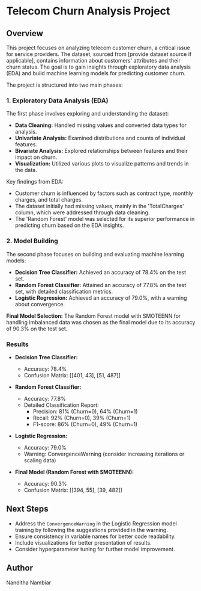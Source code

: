 # Telecom Churn Analysis Project

## Overview

This project focuses on analyzing telecom customer churn, a critical issue for service providers. The dataset, sourced from [provide dataset source if applicable], contains information about customers' attributes and their churn status. The goal is to gain insights through exploratory data analysis (EDA) and build machine learning models for predicting customer churn.

The project is structured into two main phases:

### 1. Exploratory Data Analysis (EDA)

The first phase involves exploring and understanding the dataset:

- **Data Cleaning:** Handled missing values and converted data types for analysis.
- **Univariate Analysis:** Examined distributions and counts of individual features.
- **Bivariate Analysis:** Explored relationships between features and their impact on churn.
- **Visualization:** Utilized various plots to visualize patterns and trends in the data.

Key findings from EDA:

- Customer churn is influenced by factors such as contract type, monthly charges, and total charges.
- The dataset initially had missing values, mainly in the 'TotalCharges' column, which were addressed through data cleaning.
- The 'Random Forest' model was selected for its superior performance in predicting churn based on the EDA insights.

### 2. Model Building

The second phase focuses on building and evaluating machine learning models:

- **Decision Tree Classifier:** Achieved an accuracy of 78.4% on the test set.
- **Random Forest Classifier:** Attained an accuracy of 77.8% on the test set, with detailed classification metrics.
- **Logistic Regression:** Achieved an accuracy of 79.0%, with a warning about convergence.

**Final Model Selection:** The Random Forest model with SMOTEENN for handling imbalanced data was chosen as the final model due to its accuracy of 90.3% on the test set.

### Results

- **Decision Tree Classifier:**
  - Accuracy: 78.4%
  - Confusion Matrix: [[401, 43], [51, 487]]

- **Random Forest Classifier:**
  - Accuracy: 77.8%
  - Detailed Classification Report:
    - Precision: 81% (Churn=0), 64% (Churn=1)
    - Recall: 92% (Churn=0), 39% (Churn=1)
    - F1-score: 86% (Churn=0), 49% (Churn=1)

- **Logistic Regression:**
  - Accuracy: 79.0%
  - Warning: ConvergenceWarning (consider increasing iterations or scaling data)

- **Final Model (Random Forest with SMOTEENN):**
  - Accuracy: 90.3%
  - Confusion Matrix: [[394, 55], [39, 482]]

## Next Steps

- Address the `ConvergenceWarning` in the Logistic Regression model training by following the suggestions provided in the warning.
- Ensure consistency in variable names for better code readability.
- Include visualizations for better presentation of results.
- Consider hyperparameter tuning for further model improvement.

## Author

Nanditha Nambiar

